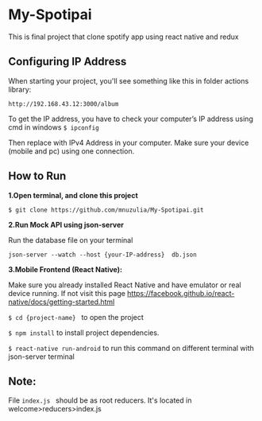 # My-Spotipai
This is final project that clone spotify app using react native and redux

## Configuring IP Address

When starting your project, you'll see something like this in folder actions library:

```
http://192.168.43.12:3000/album
```

To get the IP address, you have to check your computer’s IP address using cmd in windows
```$ ipconfig```

Then replace with IPv4 Address in your computer. Make sure your device (mobile and pc) using one connection.

## How to Run

**1.Open terminal, and clone this project**
```
$ git clone https://github.com/mnuzulia/My-Spotipai.git
```
**2.Run Mock API using json-server**

Run the database file on your terminal

```json-server --watch --host {your-IP-address}  db.json```

**3.Mobile Frontend (React Native):**

Make sure you already installed React Native and have emulator or real device running. If not visit this page https://facebook.github.io/react-native/docs/getting-started.html

```$ cd {project-name} ``` to open the project

```$ npm install``` to install project dependencies.

```$ react-native run-android``` to run this command on different terminal with json-server terminal


## Note:
File  ```index.js ``` should be as root reducers. It's located in welcome>reducers>index.js
